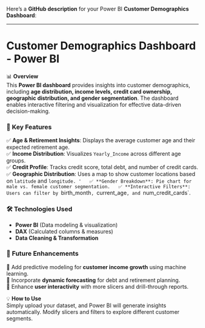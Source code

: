 Here’s a **GitHub description** for your Power BI **Customer Demographics Dashboard**:

---

# **Customer Demographics Dashboard - Power BI**  

📊 **Overview**  
This **Power BI dashboard** provides insights into customer demographics, including **age distribution, income levels, credit card ownership, geographic distribution, and gender segmentation**. The dashboard enables interactive filtering and visualization for effective data-driven decision-making.  

### **📌 Key Features**  
✅ **Age & Retirement Insights**: Displays the average customer age and their expected retirement age.  
✅ **Income Distribution**: Visualizes `Yearly_Income` across different age groups.  
✅ **Credit Profile**: Tracks credit score, total debt, and number of credit cards.  
✅ **Geographic Distribution**: Uses a map to show customer locations based on `latitude` and `longitude. '  
✅ **Gender Breakdown**: Pie chart for male vs. female customer segmentation.  
✅ **Interactive Filters**: Users can filter by `birth_month`, `current_age`, and `num_credit_cards`.  

### **🛠️ Technologies Used**  
- **Power BI** (Data modeling & visualization)  
- **DAX** (Calculated columns & measures)  
- **Data Cleaning & Transformation**  

### **🚀 Future Enhancements**  
🔹 Add predictive modeling for **customer income growth** using machine learning.  
🔹 Incorporate **dynamic forecasting** for debt and retirement planning.  
🔹 Enhance **user interactivity** with more slicers and drill-through reports.  

💡 **How to Use**  
Simply upload your dataset, and Power BI will generate insights automatically. Modify slicers and filters to explore different customer segments.  



